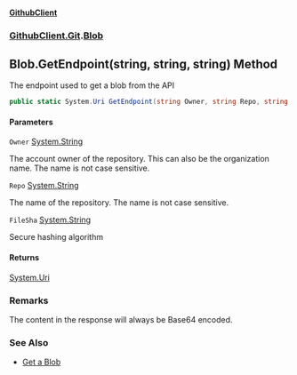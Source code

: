 #### [GithubClient](index.md 'index')
### [GithubClient.Git](GithubClient.Git.md 'GithubClient.Git').[Blob](GithubClient.Git.Blob.md 'GithubClient.Git.Blob')

## Blob.GetEndpoint(string, string, string) Method

The endpoint used to get a blob from the API

```csharp
public static System.Uri GetEndpoint(string Owner, string Repo, string FileSha);
```
#### Parameters

<a name='GithubClient.Git.Blob.GetEndpoint(string,string,string).Owner'></a>

`Owner` [System.String](https://docs.microsoft.com/en-us/dotnet/api/System.String 'System.String')

The account owner of the repository. This can also be the organization name. The name is not case sensitive.

<a name='GithubClient.Git.Blob.GetEndpoint(string,string,string).Repo'></a>

`Repo` [System.String](https://docs.microsoft.com/en-us/dotnet/api/System.String 'System.String')

The name of the repository. The name is not case sensitive.

<a name='GithubClient.Git.Blob.GetEndpoint(string,string,string).FileSha'></a>

`FileSha` [System.String](https://docs.microsoft.com/en-us/dotnet/api/System.String 'System.String')

Secure hashing algorithm

#### Returns
[System.Uri](https://docs.microsoft.com/en-us/dotnet/api/System.Uri 'System.Uri')

### Remarks
The content in the response will always be Base64 encoded.

### See Also
- [Get a Blob](https://docs.github.com/en/rest/git/blobs#get-a-blob 'https://docs.github.com/en/rest/git/blobs#get-a-blob')